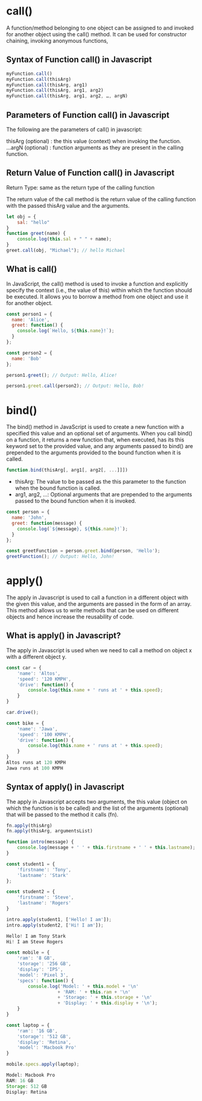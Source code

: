 # call()
A function/method belonging to one object can be assigned to and invoked for another object using the call() method. It can be used for constructor chaining, invoking anonymous functions,
## Syntax of Function call() in Javascript

```javascript
myFunction.call()
myFunction.call(thisArg)
myFunction.call(thisArg, arg1)
myFunction.call(thisArg, arg1, arg2)
myFunction.call(thisArg, arg1, arg2, …, argN)

```
## Parameters of Function call() in Javascript
The following are the parameters of call() in javascript:

thisArg (optional) : the this value (context) when invoking the function.<br/>
...argN (optional) : function arguments as they are present in the calling function.

## Return Value of Function call() in Javascript
Return Type: same as the return type of the calling function

The return value of the call method is the return value of the calling function with the passed thisArg value and the arguments.

```javascript
let obj = {
    sal: "hello"
}
function greet(name) {
    console.log(this.sal + " " + name);
}
greet.call(obj, "Michael"); // hello Michael

```

## What is call()
In JavaScript, the call() method is used to invoke a function and explicitly specify the context (i.e., the value of this) within which the function should be executed. It allows you to borrow a method from one object and use it for another object.
```javascript
const person1 = {
  name: 'Alice',
  greet: function() {
    console.log(`Hello, ${this.name}!`);
  }
};

const person2 = {
  name: 'Bob'
};

person1.greet(); // Output: Hello, Alice!

person1.greet.call(person2); // Output: Hello, Bob!

```

# bind()

The bind() method in JavaScript is used to create a new function with a specified this value and an optional set of arguments. When you call bind() on a function, it returns a new function that, when executed, has its this keyword set to the provided value, and any arguments passed to bind() are prepended to the arguments provided to the bound function when it is called.

```javascript
function.bind(thisArg[, arg1[, arg2[, ...]]])
```
* thisArg: The value to be passed as the this parameter to the function when the bound function is called.<br/>
* arg1, arg2, ...: Optional arguments that are prepended to the arguments passed to the bound function when it is invoked.

```javascript
const person = {
  name: 'John',
  greet: function(message) {
    console.log(`${message}, ${this.name}!`);
  }
};

const greetFunction = person.greet.bind(person, 'Hello');
greetFunction(); // Output: Hello, John!

```

# apply()
The apply in Javascript is used to call a function in a different object with the given this value, and the arguments are passed in the form of an array. This method allows us to write methods that can be used on different objects and hence increase the reusability of code.

## What is apply() in Javascript?
The apply in Javascript is used when we need to call a method on object x with a different object y.

```javascript
const car = {
    'name': 'Altos',
    'speed': '120 KMPH',
    'drive': function() { 
        console.log(this.name + ' runs at ' + this.speed); 
    }
}

car.drive();

const bike = {
    'name': 'Jawa',
    'speed': '100 KMPH',
    'drive': function() { 
        console.log(this.name + ' runs at ' + this.speed); 
    }
}
Altos runs at 120 KMPH
Jawa runs at 100 KMPH

```

## Syntax of apply() in Javascript
The apply in Javascript accepts two arguments, the this value (object on which the function is to be called) and the list of the arguments (optional) that will be passed to the method it calls (fn).
```javascript
fn.apply(thisArg)
fn.apply(thisArg, argumentsList)

```
```javascript
function intro(message) {
    console.log(message + ' ' + this.firstname + ' ' + this.lastname);
}

const student1 = {
    'firstname': 'Tony',
    'lastname': 'Stark'
};

const student2 = {
    'firstname': 'Steve',
    'lastname': 'Rogers'
}

intro.apply(student1, ['Hello! I am']);
intro.apply(student2, ['Hi! I am']);

Hello! I am Tony Stark
Hi! I am Steve Rogers

```

```javascript
const mobile = {
    'ram': '8 GB',
    'storage': '256 GB',
    'display': 'IPS',
    'model': 'Pixel 3',
    'specs': function() {
        console.log('Model: ' + this.model + '\n'
                   + 'RAM: ' + this.ram + '\n'
                   + 'Storage: ' + this.storage + '\n'
                   + 'Display: ' + this.display + '\n');
    }
}

const laptop = {
    'ram': '16 GB',
    'storage': '512 GB',
    'display': 'Retina',
    'model': 'Macbook Pro'
}

mobile.specs.apply(laptop);

Model: Macbook Pro
RAM: 16 GB
Storage: 512 GB
Display: Retina

```
